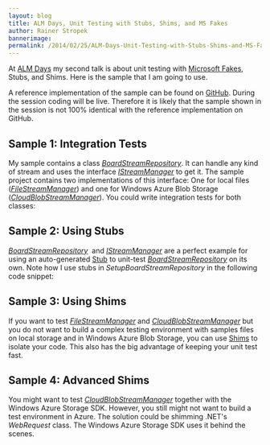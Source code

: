 ```yaml
---
layout: blog
title: ALM Days, Unit Testing with Stubs, Shims, and MS Fakes
author: Rainer Stropek
bannerimage: 
permalink: /2014/02/25/ALM-Days-Unit-Testing-with-Stubs-Shims-and-MS-Fakes
---
```


<p xmlns="http://www.w3.org/1999/xhtml">At <a href="http://alm-days.de/" target="_blank">ALM Days</a> my second talk is about unit testing with <a href="http://msdn.microsoft.com/en-us/library/hh549175.aspx" target="_blank">Microsoft Fakes</a>, Stubs, and Shims. Here is the sample that I am going to use.</p><p class="showcase" xmlns="http://www.w3.org/1999/xhtml">A reference implementation of the sample can be found on <a href="https://github.com/rstropek/Samples/tree/master/SudokuBoard" target="_blank">GitHub</a>. During the session coding will be live. Therefore it is likely that the sample shown in the session is not 100% identical with the reference implementation on GitHub.</p><h2 xmlns="http://www.w3.org/1999/xhtml">Sample 1: Integration Tests</h2><p xmlns="http://www.w3.org/1999/xhtml">My sample contains a class <a href="https://github.com/rstropek/Samples/blob/master/SudokuBoard/Samples.Sudoku/BoardStreamRepository.cs"><em>BoardStreamRepository</em></a>. It can handle any kind of stream and uses the interface <a href="https://github.com/rstropek/Samples/blob/master/SudokuBoard/Samples.Sudoku/IStreamManager.cs"><em>IStreamManager</em></a> to get it. The sample project contains two implementations of this interface: One for local files (<a href="https://github.com/rstropek/Samples/blob/master/SudokuBoard/Samples.Sudoku/FileStreamManager.cs"><em>FileStreamManager</em></a>) and one for Windows Azure Blob Storage (<a href="https://github.com/rstropek/Samples/blob/master/SudokuBoard/Samples.Sudoku/CloudBlobStreamManager.cs"><em>CloudBlobStreamManager</em></a>). You could write integration tests for both classes:</p><f:function name="Composite.Web.Html.SyntaxHighlighter" xmlns:f="http://www.composite.net/ns/function/1.0">
  <f:param name="SourceCode" value="namespace Samples.Sudoku.Test&#xA;{&#xA;&#x9;using Microsoft.VisualStudio.TestTools.UnitTesting;&#xA;&#x9;using System.IO;&#xA;&#x9;using System.Linq;&#xA;&#x9;using System.Reflection;&#xA;&#x9;using System.Threading.Tasks;&#xA;&#xA;&#x9;/// &lt;summary&gt;&#xA;&#x9;/// Integration tests for reading/writing board data.&#xA;&#x9;/// &lt;/summary&gt;&#xA;&#x9;[TestClass]&#xA;&#x9;public class BoardReaderWriterIntegrationTests&#xA;&#x9;{&#xA;&#x9;&#x9;public TestContext TestContext { get; set; }&#xA;&#xA;&#x9;&#x9;[TestMethod]&#xA;&#x9;&#x9;[TestCategory(&quot;Integration&quot;)]&#xA;&#x9;&#x9;public async Task TestLoadBoardFromFile()&#xA;&#x9;&#x9;{&#xA;&#x9;&#x9;&#x9;const string sampleBoardName = &quot;SampleBoard&quot;;&#xA;&#xA;&#x9;&#x9;&#x9;var directory = Path.Combine(this.TestContext.TestDir, &quot;Boards&quot;);&#xA;&#x9;&#x9;&#x9;await Task.Run(() =&gt; Directory.CreateDirectory(directory));&#xA;&#x9;&#x9;&#x9;using (var stream = new FileStream(Path.Combine(directory, sampleBoardName), FileMode.CreateNew))&#xA;&#x9;&#x9;&#x9;{&#xA;&#x9;&#x9;&#x9;&#x9;await stream.WriteAsync(BoardSampleData.sampleBoard, 0, BoardSampleData.sampleBoard.Length);&#xA;&#x9;&#x9;&#x9;}&#xA;&#xA;&#x9;&#x9;&#x9;var board = await BoardReader.LoadFromFileAsync(sampleBoardName, directory);&#xA;&#x9;&#x9;&#x9;Assert.IsTrue(((byte[])board).SequenceEqual(BoardSampleData.sampleBoard));&#xA;&#x9;&#x9;}&#xA;&#x9;}&#xA;}" xmlns:f="http://www.composite.net/ns/function/1.0" />
  <f:param name="CodeType" value="c#" xmlns:f="http://www.composite.net/ns/function/1.0" />
</f:function><f:function name="Composite.Web.Html.SyntaxHighlighter" xmlns:f="http://www.composite.net/ns/function/1.0">
  <f:param name="SourceCode" value="namespace Samples.Sudoku.Test&#xA;{&#xA;&#x9;using Microsoft.QualityTools.Testing.Fakes;&#xA;&#x9;using Microsoft.VisualStudio.TestTools.UnitTesting;&#xA;&#x9;using Microsoft.WindowsAzure.Storage;&#xA;&#x9;using Microsoft.WindowsAzure.Storage.Auth;&#xA;&#x9;using Microsoft.WindowsAzure.Storage.Blob;&#xA;&#x9;using Microsoft.WindowsAzure.Storage.Blob.Fakes;&#xA;&#x9;using System;&#xA;&#x9;using System.Collections.Generic;&#xA;&#x9;using System.Configuration;&#xA;&#x9;using System.Fakes;&#xA;&#x9;using System.Globalization;&#xA;&#x9;using System.IO;&#xA;&#x9;using System.IO.Fakes;&#xA;&#x9;using System.Linq;&#xA;&#x9;using System.Net;&#xA;&#x9;using System.Net.Fakes;&#xA;&#x9;using System.Security.Cryptography;&#xA;&#x9;using System.Threading;&#xA;&#x9;using System.Threading.Tasks;&#xA;&#xA;&#x9;/// &lt;summary&gt;&#xA;&#x9;/// Tests for stream manager classes&#xA;&#x9;/// &lt;/summary&gt;&#xA;&#x9;[TestClass]&#xA;&#x9;public class StreamManagerTest&#xA;&#x9;{&#xA;&#x9;&#x9;...&#xA;&#xA;&#x9;&#x9;[TestMethod]&#xA;&#x9;&#x9;[TestCategory(&quot;Integration&quot;)]&#xA;&#x9;&#x9;public async Task AzureStorageIntegrationTest()&#xA;&#x9;&#x9;{&#xA;&#x9;&#x9;&#x9;const string sampleBlobName = &quot;Testblob&quot;;&#xA;&#xA;&#x9;&#x9;&#x9;// Read configuration settings&#xA;&#x9;&#x9;&#x9;var storageName = ConfigurationManager.AppSettings[&quot;StorageName&quot;];&#xA;&#x9;&#x9;&#x9;var storageKey = ConfigurationManager.AppSettings[&quot;StorageKey&quot;];&#xA;&#x9;&#x9;&#x9;var containerName = ConfigurationManager.AppSettings[&quot;ContainerName&quot;];&#xA;&#xA;&#x9;&#x9;&#x9;// Create normed sample board in blob storage&#xA;&#x9;&#x9;&#x9;var container = GetContainerReference(storageName, storageKey, containerName);&#xA;&#x9;&#x9;&#x9;await container.CreateIfNotExistsAsync();&#xA;&#x9;&#x9;&#x9;var blob = container.GetBlockBlobReference(sampleBlobName);&#xA;&#x9;&#x9;&#x9;if (!await blob.ExistsAsync())&#xA;&#x9;&#x9;&#x9;{&#xA;&#x9;&#x9;&#x9;&#x9;await blob.UploadFromByteArrayAsync(BoardSampleData.sampleBoard, 0, BoardSampleData.sampleBoard.Length);&#xA;&#x9;&#x9;&#x9;}&#xA;&#xA;&#x9;&#x9;&#x9;// Execute test&#xA;&#x9;&#x9;&#x9;await AzureStorageIntegrationTestInternal(storageName, storageKey, containerName, sampleBlobName);&#xA;&#x9;&#x9;}&#xA;&#xA;&#x9;&#x9;private CloudBlobContainer GetContainerReference(string storageName, string storageKey, string containerName)&#xA;&#x9;&#x9;{&#xA;&#x9;&#x9;&#x9;var credentials = new StorageCredentials(storageName, storageKey);&#xA;&#x9;&#x9;&#x9;var account = new CloudStorageAccount(credentials, true);&#xA;&#x9;&#x9;&#x9;var blobClient = account.CreateCloudBlobClient();&#xA;&#x9;&#x9;&#x9;return blobClient.GetContainerReference(containerName);&#xA;&#x9;&#x9;}&#xA;&#xA;&#x9;&#x9;private async Task AzureStorageIntegrationTestInternal(string storageName, string storageKey, string containerName, string boardName)&#xA;&#x9;&#x9;{&#xA;&#x9;&#x9;&#x9;var repository = new BoardStreamRepository(&#xA;&#x9;&#x9;&#x9;&#x9;new CloudBlobStreamManager(GetContainerReference(storageName, storageKey, containerName)));&#xA;&#x9;&#x9;&#x9;var board = await repository.LoadAsync(boardName);&#xA;&#xA;&#x9;&#x9;&#x9;Assert.IsTrue(BoardSampleData.sampleBoard.SequenceEqual((byte[])board));&#xA;&#x9;&#x9;}&#xA;&#xA;&#x9;&#x9;...&#xA;&#x9;}&#xA;}" xmlns:f="http://www.composite.net/ns/function/1.0" />
  <f:param name="CodeType" value="c#" xmlns:f="http://www.composite.net/ns/function/1.0" />
</f:function><h2 xmlns="http://www.w3.org/1999/xhtml">Sample 2: Using Stubs</h2><p xmlns="http://www.w3.org/1999/xhtml">
  <em>
    <a href="https://github.com/rstropek/Samples/blob/master/SudokuBoard/Samples.Sudoku/BoardStreamRepository.cs" target="_blank">BoardStreamRepository</a> </em> and <a href="https://github.com/rstropek/Samples/blob/master/SudokuBoard/Samples.Sudoku/IStreamManager.cs" target="_blank"><em>IStreamManager</em></a> are a perfect example for using an auto-generated <a href="http://msdn.microsoft.com/en-us/library/hh549174.aspx" target="_blank">Stub</a> to unit-test <em><a href="https://github.com/rstropek/Samples/blob/master/SudokuBoard/Samples.Sudoku/BoardStreamRepository.cs">BoardStreamRepository</a></em> on its own. Note how I use stubs in <em>SetupBoardStreamRepository</em> in the following code snippet:</p><f:function name="Composite.Web.Html.SyntaxHighlighter" xmlns:f="http://www.composite.net/ns/function/1.0">
  <f:param name="SourceCode" value="namespace Samples.Sudoku.Test&#xA;{&#xA;&#x9;using Microsoft.VisualStudio.TestTools.UnitTesting;&#xA;&#x9;using Samples.Sudoku.Fakes;&#xA;&#x9;using System;&#xA;&#x9;using System.IO;&#xA;&#x9;using System.Linq;&#xA;&#x9;using System.Threading.Tasks;&#xA;&#xA;&#x9;/// &lt;summary&gt;&#xA;&#x9;/// Tests for &lt;see cref=&quot;Samples.Sudoku.BoardStreamRepository&quot;/&gt;&#xA;&#x9;/// &lt;/summary&gt;&#xA;&#x9;[TestClass]&#xA;&#x9;public class BoardStreamRepositoryTest&#xA;&#x9;{&#xA;&#x9;&#x9;[TestMethod]&#xA;&#x9;&#x9;[TestCategory(&quot;With fakes&quot;)]&#xA;&#x9;&#x9;public async Task TestLoadBoard()&#xA;&#x9;&#x9;{&#xA;&#x9;&#x9;&#x9;// A BoardStreamRepository needs an IStreamManager. Note that we use a&#xA;&#x9;&#x9;&#x9;// stub generated by Microsoft Fakes here.&#xA;&#xA;&#x9;&#x9;&#x9;// Prepare&#xA;&#x9;&#x9;&#x9;var repository = BoardStreamRepositoryTest.SetupBoardStreamRepository(BoardSampleData.sampleBoard);&#xA;&#xA;&#x9;&#x9;&#x9;// Execute&#xA;&#x9;&#x9;&#x9;var board = await repository.LoadAsync(&quot;DummyBoardName&quot;);&#xA;&#xA;&#x9;&#x9;&#x9;// Assert&#xA;&#x9;&#x9;&#x9;Assert.IsTrue(BoardSampleData.sampleBoard.SequenceEqual((byte[])board));&#xA;&#x9;&#x9;}&#xA;&#xA;&#x9;&#x9;[TestMethod]&#xA;&#x9;&#x9;[TestCategory(&quot;With fakes&quot;)]&#xA;&#x9;&#x9;public async Task TestLoadBoardFailures()&#xA;&#x9;&#x9;{&#xA;&#x9;&#x9;&#x9;var repository = BoardStreamRepositoryTest.SetupBoardStreamRepository(new byte[] { 1, 2 });&#xA;&#xA;&#x9;&#x9;&#x9;await AssertExtensions.ThrowsExceptionAsync&lt;Exception&gt;(&#xA;&#x9;&#x9;&#x9;&#x9;async () =&gt; await repository.LoadAsync(&quot;DummyBoardName&quot;));&#xA;&#x9;&#x9;}&#xA;&#xA;&#x9;&#x9;[TestMethod]&#xA;&#x9;&#x9;[TestCategory(&quot;With fakes&quot;)]&#xA;&#x9;&#x9;public async Task TestSaveBoard()&#xA;&#x9;&#x9;{&#xA;&#x9;&#x9;&#x9;var buffer = new byte[9 * 9];&#xA;&#x9;&#x9;&#x9;var repository = BoardStreamRepositoryTest.SetupBoardStreamRepository(buffer);&#xA;&#xA;&#x9;&#x9;&#x9;await repository.SaveAsync(&quot;DummyBoardName&quot;, (Board)BoardSampleData.sampleBoard);&#xA;&#xA;&#x9;&#x9;&#x9;Assert.IsTrue(BoardSampleData.sampleBoard.SequenceEqual(buffer));&#xA;&#x9;&#x9;}&#xA;&#xA;&#x9;&#x9;private static BoardStreamRepository SetupBoardStreamRepository(byte[] buffer)&#xA;&#x9;&#x9;{&#xA;&#x9;&#x9;&#x9;var stub = new StubIStreamManager();&#xA;&#x9;&#x9;&#x9;stub.OpenStreamAsyncStringAccessMode = (_, __) =&gt;&#xA;&#x9;&#x9;&#x9;&#x9;Task.FromResult(new MemoryStream(buffer) as Stream);&#xA;&#x9;&#x9;&#x9;return new BoardStreamRepository(stub);&#xA;&#x9;&#x9;}&#xA;&#x9;}&#xA;}" xmlns:f="http://www.composite.net/ns/function/1.0" />
  <f:param name="CodeType" value="c#" xmlns:f="http://www.composite.net/ns/function/1.0" />
</f:function><h2 xmlns="http://www.w3.org/1999/xhtml">Sample 3: Using Shims</h2><p xmlns="http://www.w3.org/1999/xhtml">If you want to test <a href="https://github.com/rstropek/Samples/blob/master/SudokuBoard/Samples.Sudoku/FileStreamManager.cs"><em>FileStreamManager</em></a> and <em><a href="https://github.com/rstropek/Samples/blob/master/SudokuBoard/Samples.Sudoku/CloudBlobStreamManager.cs">CloudBlobStreamManager</a></em> but you do not want to build a complex testing environment with samples files on local storage and in Windows Azure Blob Storage, you can use <a href="http://msdn.microsoft.com/en-us/library/hh549176.aspx" target="_blank">Shims</a> to isolate your code. This also has the big advantage of keeping your unit test fast.<br /></p><f:function name="Composite.Web.Html.SyntaxHighlighter" xmlns:f="http://www.composite.net/ns/function/1.0">
  <f:param name="SourceCode" value="[TestMethod]&#xA;[TestCategory(&quot;With fakes&quot;)]&#xA;public async Task CloudBlobStreamManagerShimmedLoadTest()&#xA;{&#xA;&#x9;// Note that we use shims from Microsoft Fakes to simulate Windows Azure Blob Storage.&#xA;&#x9;using (ShimsContext.Create())&#xA;&#x9;{&#xA;&#x9;&#x9;// Setup shims&#xA;&#x9;&#x9;ShimCloudBlobContainer.AllInstances.GetBlockBlobReferenceString = (container, blobName) =&gt;&#xA;&#x9;&#x9;&#x9;{&#xA;&#x9;&#x9;&#x9;&#x9;Assert.AreEqual(dummyContainerUri, container.Uri.AbsoluteUri);&#xA;&#x9;&#x9;&#x9;&#x9;Assert.AreEqual(dummyBoardName, blobName);&#xA;&#x9;&#x9;&#x9;&#x9;return new CloudBlockBlob(new Uri(dummyContainerUri));&#xA;&#x9;&#x9;&#x9;};&#xA;&#x9;&#x9;ShimCloudBlockBlob.AllInstances.OpenReadAsync = (blob) =&gt;&#xA;&#x9;&#x9;&#x9;Task.FromResult(new MemoryStream(BoardSampleData.sampleBoard) as Stream);&#xA;&#xA;&#x9;&#x9;// Execute&#xA;&#x9;&#x9;var repository = new BoardStreamRepository(new CloudBlobStreamManager(&#xA;&#x9;&#x9;&#x9;new CloudBlobContainer(new Uri(dummyContainerUri))));&#xA;&#x9;&#x9;var result = await repository.LoadAsync(dummyBoardName);&#xA;&#xA;&#x9;&#x9;// Check result&#xA;&#x9;&#x9;Assert.IsTrue(BoardSampleData.sampleBoard.SequenceEqual((byte[])result));&#xA;&#x9;}&#xA;}&#xA;&#xA;[TestMethod]&#xA;[TestCategory(&quot;With fakes&quot;)]&#xA;public async Task FileStreamManagerShimmedLoadTest()&#xA;{&#xA;&#x9;using (ShimsContext.Create())&#xA;&#x9;{&#xA;&#x9;&#x9;// Note how we use a shimmed constructor here.&#xA;&#x9;&#x9;ShimFileStream.ConstructorStringFileMode = (@this, fileName, __) =&gt;&#xA;&#x9;&#x9;&#x9;{&#xA;&#x9;&#x9;&#x9;&#x9;Assert.IsTrue(fileName.EndsWith(&quot;\\AppData\\Roaming\\Boards\\&quot; + dummyBoardName));&#xA;&#x9;&#x9;&#x9;&#x9;new ShimFileStream(@this)&#xA;&#x9;&#x9;&#x9;&#x9;&#x9;{&#xA;&#x9;&#x9;&#x9;&#x9;&#x9;&#x9;ReadAsyncByteArrayInt32Int32CancellationToken = (buffer, ___, ____, _____) =&gt;&#xA;&#x9;&#x9;&#x9;&#x9;&#x9;&#x9;{&#xA;&#x9;&#x9;&#x9;&#x9;&#x9;&#x9;&#x9;BoardSampleData.sampleBoard.CopyTo(buffer, 0);&#xA;&#x9;&#x9;&#x9;&#x9;&#x9;&#x9;&#x9;return Task.FromResult(BoardSampleData.sampleBoard.Length);&#xA;&#x9;&#x9;&#x9;&#x9;&#x9;&#x9;}&#xA;&#x9;&#x9;&#x9;&#x9;&#x9;};&#xA;&#x9;&#x9;&#x9;};&#xA;&#xA;&#x9;&#x9;var repository = new BoardStreamRepository(new FileStreamManager());&#xA;&#x9;&#x9;var result = await repository.LoadAsync(dummyBoardName);&#xA;&#xA;&#x9;&#x9;Assert.IsTrue(BoardSampleData.sampleBoard.SequenceEqual((byte[])result));&#xA;&#x9;}&#xA;}" xmlns:f="http://www.composite.net/ns/function/1.0" />
  <f:param name="CodeType" value="c#" xmlns:f="http://www.composite.net/ns/function/1.0" />
</f:function><h2 xmlns="http://www.w3.org/1999/xhtml">Sample 4: Advanced Shims</h2><p xmlns="http://www.w3.org/1999/xhtml">You might want to test <em><a href="https://github.com/rstropek/Samples/blob/master/SudokuBoard/Samples.Sudoku/CloudBlobStreamManager.cs">CloudBlobStreamManager</a></em> together with the Windows Azure Storage SDK. However, you still might not want to build a test environment in Azure. The solution could be shimming .NET's <em>WebRequest</em> class. The Windows Azure Storage SDK uses it behind the scenes.</p><f:function name="Composite.Web.Html.SyntaxHighlighter" xmlns:f="http://www.composite.net/ns/function/1.0">
  <f:param name="SourceCode" value="[TestMethod]&#xA;[TestCategory(&quot;With fakes&quot;)]&#xA;public async Task CloudBlobShimmedWebRequestTest()&#xA;{&#xA;&#x9;// Setup blob to simulate&#xA;&#x9;var simulatedBlobs = new Dictionary&lt;string, byte[]&gt;();&#xA;&#x9;simulatedBlobs.Add(string.Format(&quot;/{0}/{1}&quot;, dummyContainerName, dummyBoardName), BoardSampleData.sampleBoard);&#xA;&#xA;&#x9;await this.ExecuteWithShimmedWebRequestForBlockBlobsAsync(simulatedBlobs, async () =&gt;&#xA;&#x9;&#x9;{&#xA;&#x9;&#x9;&#x9;var storageKey = ConfigurationManager.AppSettings[&quot;StorageKey&quot;];&#xA;&#xA;&#x9;&#x9;&#x9;// Execute existing unit test, but this time with shims instead of real web requests&#xA;&#x9;&#x9;&#x9;await this.AzureStorageIntegrationTestInternal(dummyStorageName, storageKey, dummyContainerName, dummyBoardName);&#xA;&#x9;&#x9;});&#xA;}&#xA;&#xA;private async Task ExecuteWithShimmedWebRequestForBlockBlobsAsync(Dictionary&lt;string, byte[]&gt; simulatedBlobs, Func&lt;Task&gt; body)&#xA;{&#xA;&#x9;// Note how we create the shims context here&#xA;&#x9;using (ShimsContext.Create())&#xA;&#x9;{&#xA;&#x9;&#x9;// Azure storage uses IAsyncResult-pattern in the background. Therefore we have to create shims&#xA;&#x9;&#x9;// for Begin/EndGetResponse. BTW - you can check the code of Azure Storage Library at&#xA;&#x9;&#x9;// https://github.com/WindowsAzure/azure-storage-net&#xA;&#x9;&#x9;ShimHttpWebRequest.AllInstances.BeginGetResponseAsyncCallbackObject = (@this, callback, state) =&gt;&#xA;&#x9;&#x9;{&#xA;&#x9;&#x9;&#x9;// Check if the request matches on of the blobs that we should simulate&#xA;&#x9;&#x9;&#x9;byte[] requestedBlob;&#xA;&#x9;&#x9;&#x9;if (!simulatedBlobs.TryGetValue(@this.RequestUri.AbsolutePath, out requestedBlob))&#xA;&#x9;&#x9;&#x9;{&#xA;&#x9;&#x9;&#x9;&#x9;Assert.Fail(&quot;Unexpected request for {0}&quot;, @this.RequestUri.AbsoluteUri);&#xA;&#x9;&#x9;&#x9;}&#xA;&#xA;&#x9;&#x9;&#x9;// Setup IAsyncResult; note how we use a stub for that.&#xA;&#x9;&#x9;&#x9;var result = new StubIAsyncResult()&#xA;&#x9;&#x9;&#x9;{&#xA;&#x9;&#x9;&#x9;&#x9;// Azure Storage Library relies on a wait handle. We give one back that is immediately set.&#xA;&#x9;&#x9;&#x9;&#x9;AsyncWaitHandleGet = () =&gt; new ManualResetEvent(true),&#xA;&#xA;&#x9;&#x9;&#x9;&#x9;// We pass on the state &#xA;&#x9;&#x9;&#x9;&#x9;AsyncStateGet = () =&gt; state&#xA;&#x9;&#x9;&#x9;};&#xA;&#xA;&#x9;&#x9;&#x9;// We immediately call the callback as we do not have to wait for a real web request to finish&#xA;&#x9;&#x9;&#x9;callback(result);&#xA;&#x9;&#x9;&#x9;return result;&#xA;&#x9;&#x9;};&#xA;&#xA;&#x9;&#x9;ShimHttpWebRequest.AllInstances.EndGetResponseIAsyncResult = (@this, __) =&gt;&#xA;&#x9;&#x9;{&#xA;&#x9;&#x9;&#x9;// Check if the request matches on of the blobs that we should simulate&#xA;&#x9;&#x9;&#x9;byte[] requestedBlob;&#xA;&#x9;&#x9;&#x9;if (!simulatedBlobs.TryGetValue(@this.RequestUri.AbsolutePath, out requestedBlob))&#xA;&#x9;&#x9;&#x9;{&#xA;&#x9;&#x9;&#x9;&#x9;Assert.Fail(&quot;Unexpected request for {0}&quot;, @this.RequestUri.AbsoluteUri);&#xA;&#x9;&#x9;&#x9;}&#xA;&#xA;&#x9;&#x9;&#x9;// Setup response headers. Read Azure Storage HTTP docs for details&#xA;&#x9;&#x9;&#x9;// (see http://msdn.microsoft.com/en-us/library/windowsazure/dd179440.aspx)&#xA;&#x9;&#x9;&#x9;var headers = new WebHeaderCollection();&#xA;&#x9;&#x9;&#x9;headers.Add(&quot;Accept-Ranges&quot;, &quot;bytes&quot;);&#xA;&#x9;&#x9;&#x9;headers.Add(&quot;ETag&quot;, &quot;0xFFFFFFFFFFFFFFF&quot;);&#xA;&#x9;&#x9;&#x9;headers.Add(&quot;x-ms-request-id&quot;, Guid.NewGuid().ToString());&#xA;&#x9;&#x9;&#x9;headers.Add(&quot;x-ms-version&quot;, &quot;2013-08-15&quot;);&#xA;&#x9;&#x9;&#x9;headers.Add(&quot;x-ms-lease-status&quot;, &quot;unlocked&quot;);&#xA;&#x9;&#x9;&#x9;headers.Add(&quot;x-ms-lease-state&quot;, &quot;available&quot;);&#xA;&#x9;&#x9;&#x9;headers.Add(&quot;x-ms-blob-type&quot;, &quot;BlockBlob&quot;);&#xA;&#x9;&#x9;&#x9;headers.Add(&quot;Date&quot;, DateTime.Now.ToString(&quot;R&quot;, CultureInfo.InvariantCulture));&#xA;&#xA;&#x9;&#x9;&#x9;// Calculate MD5 hash for our blob and add it to the response headers&#xA;&#x9;&#x9;&#x9;var md5Check = MD5.Create();&#xA;&#x9;&#x9;&#x9;md5Check.TransformBlock(requestedBlob, 0, requestedBlob.Length, null, 0);&#xA;&#x9;&#x9;&#x9;md5Check.TransformFinalBlock(new byte[0], 0, 0);&#xA;&#x9;&#x9;&#x9;var hashBytes = md5Check.Hash;&#xA;&#x9;&#x9;&#x9;var hashVal = Convert.ToBase64String(hashBytes);&#xA;&#x9;&#x9;&#x9;headers.Add(&quot;Content-MD5&quot;, hashVal);&#xA;&#xA;&#x9;&#x9;&#x9;// As the headers are complete, we can now build the shimmed web response&#xA;&#x9;&#x9;&#x9;return new ShimHttpWebResponse()&#xA;&#x9;&#x9;&#x9;{&#xA;&#x9;&#x9;&#x9;&#x9;GetResponseStream = () =&gt;&#xA;&#x9;&#x9;&#x9;&#x9;{&#xA;&#x9;&#x9;&#x9;&#x9;&#x9;// Simulate downloaded bytes&#xA;&#x9;&#x9;&#x9;&#x9;&#x9;return new MemoryStream(requestedBlob);&#xA;&#x9;&#x9;&#x9;&#x9;},&#xA;&#xA;&#x9;&#x9;&#x9;&#x9;// Status code depends on x-ms-range request header&#xA;&#x9;&#x9;&#x9;&#x9;// (see Azure Storage HTTP docs for details)&#xA;&#x9;&#x9;&#x9;&#x9;StatusCodeGet = () =&gt; string.IsNullOrEmpty(@this.Headers[&quot;x-ms-range&quot;]) ? HttpStatusCode.OK : HttpStatusCode.PartialContent,&#xA;&#x9;&#x9;&#x9;&#x9;HeadersGet = () =&gt; headers,&#xA;&#x9;&#x9;&#x9;&#x9;ContentLengthGet = () =&gt; requestedBlob.Length,&#xA;&#x9;&#x9;&#x9;&#x9;ContentTypeGet = () =&gt; &quot;application/octet-stream&quot;,&#xA;&#x9;&#x9;&#x9;&#x9;LastModifiedGet = () =&gt; new DateTime(2014, 1, 1)&#xA;&#x9;&#x9;&#x9;};&#xA;&#x9;&#x9;};&#xA;&#xA;&#x9;&#x9;await body();&#xA;&#x9;}&#xA;}" xmlns:f="http://www.composite.net/ns/function/1.0" />
  <f:param name="CodeType" value="c#" xmlns:f="http://www.composite.net/ns/function/1.0" />
</f:function><div id="mcepastebin" contenteditable="true" data-mce-bogus="1" style="position: absolute; top: 20px; width: 10px; height: 633px; overflow: hidden; opacity: 0; left: -65535px;" xmlns="http://www.w3.org/1999/xhtml">%MCEPASTEBIN%</div>